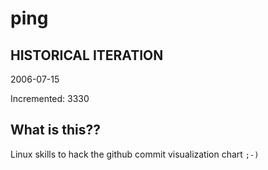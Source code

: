 # ping

## HISTORICAL ITERATION
2006-07-15

Incremented: 3330

## What is this?? 
Linux skills to hack the github commit visualization chart `;-)`
